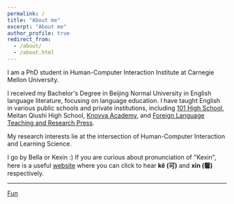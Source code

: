 ```yaml
---
permalink: /
title: "About me"
excerpt: "About me"
author_profile: true
redirect_from: 
  - /about/
  - /about.html
---
```

I am a PhD student in Human-Computer Interaction Institute at Carnegie Mellon University. 

I received my Bachelor's Degree in Beijing Normal University in English language literature, focusing on language education. I have taught English in various public schools and private institutions, including [101 High School](https://en.wikipedia.org/wiki/Beijing_101_Middle_School), Meitan Qiushi High School, [Knovva Academy](https://www.knovva.com), and [Foreign Language Teaching and Research Press](http://en.fltrp.com).
 
My research interests lie at the intersection of Human-Computer Interaction and Learning Science.    

I go by Bella or Kexin :) If you are curious about pronunciation of "Kexin", here is a useful [website](https://chinese.yabla.com/chinese-pinyin-chart.php) where you can click to hear **kě (可)** and **xīn (馨)** respectively.


  ---
[Fun](https://sites.google.com/view/kexinfun/home)